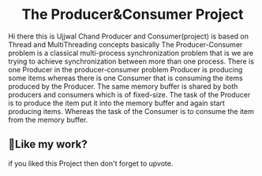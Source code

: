 <h1 align="center" id="title">The Producer&amp;Consumer Project</h1>

<p id="description">Hi there this is Ujjwal Chand Producer and Consumer(project) is based on Thread and MultiThreading concepts basically The Producer-Consumer problem is a classical multi-process synchronization problem that is we are trying to achieve synchronization between more than one process. There is one Producer in the producer-consumer problem Producer is producing some items whereas there is one Consumer that is consuming the items produced by the Producer. The same memory buffer is shared by both producers and consumers which is of fixed-size. The task of the Producer is to produce the item put it into the memory buffer and again start producing items. Whereas the task of the Consumer is to consume the item from the memory buffer.</p>

<h2>💖Like my work?</h2>

if you liked this Project then don't forget to upvote.
